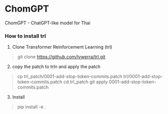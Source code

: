 # ChomGPT
ChomGPT - ChatGPT-like model for Thai

### How to install trl

1. Clone Transformer Reinforcement Learning (trl)

> git clone https://github.com/lvwerra/trl.git

2. copy the patch to trln and apply the patch

> cp trl_patch/0001-add-stop-token-commits.patch trl/0001-add-stop-token-commits.patch
> cd trl_patch
> git apply 0001-add-stop-token-commits.patch

3. Install

> pip install -e .